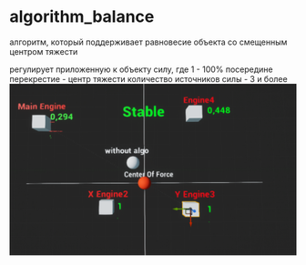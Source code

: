 # algorithm_balance
алгоритм, который поддерживает равновесие объекта со смещенным центром тяжести

регулирует приложенную к объекту силу, где 1 - 100%
посередине перекрестие - центр тяжести
количество источников силы - 3 и более
![Image alt](https://github.com/illanshon/algorithm_balance/blob/main/algo.png)